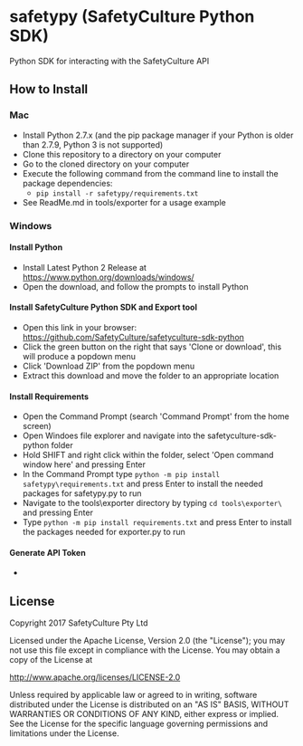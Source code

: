 # safetypy (SafetyCulture Python SDK)

Python SDK for interacting with the SafetyCulture API

## How to Install

### Mac
 * Install Python 2.7.x (and the pip package manager if your Python is older than 2.7.9, Python 3 is not supported)
 * Clone this repository to a directory on your computer
 * Go to the cloned directory on your computer
 * Execute the following command from the command line to install the package dependencies:
     * ``pip install -r safetypy/requirements.txt``
 * See ReadMe.md in tools/exporter for a usage example

### Windows
#### Install Python 
 * Install Latest Python 2 Release at https://www.python.org/downloads/windows/
 * Open the download, and follow the prompts to install Python
#### Install SafetyCulture Python SDK and Export tool
 * Open this link in your browser: https://github.com/SafetyCulture/safetyculture-sdk-python
 * Click the green button on the right that says 'Clone or download', this will produce a popdown menu
 * Click 'Download ZIP' from the popdown menu
 * Extract this download and move the folder to an appropriate location
#### Install Requirements
 * Open the Command Prompt (search 'Command Prompt' from the home screen)
 * Open Windoes file explorer and navigate into the safetyculture-sdk-python folder
 * Hold SHIFT and right click within the folder, select 'Open command window here' and pressing Enter
 * In the Command Prompt type `python -m pip install safetypy\requirements.txt` and press Enter to install the needed packages for safetypy.py to run
 * Navigate to the tools\exporter directory by typing `cd tools\exporter\` and pressing Enter
 * Type `python -m pip install requirements.txt` and press Enter to install the packages needed for exporter.py to run
#### Generate API Token 
 * 
## License

Copyright 2017 SafetyCulture Pty Ltd

Licensed under the Apache License, Version 2.0 (the "License");
you may not use this file except in compliance with the License.
You may obtain a copy of the License at

http://www.apache.org/licenses/LICENSE-2.0

Unless required by applicable law or agreed to in writing, software
distributed under the License is distributed on an "AS IS" BASIS,
WITHOUT WARRANTIES OR CONDITIONS OF ANY KIND, either express or implied.
See the License for the specific language governing permissions and
limitations under the License.
